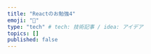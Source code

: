 ```yaml
---
title: "Reactのお勉強4"
emoji: "🙆"
type: "tech" # tech: 技術記事 / idea: アイデア
topics: []
published: false
---
```


